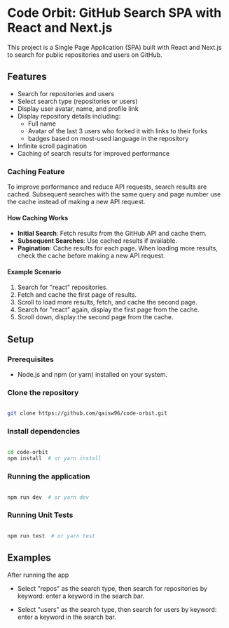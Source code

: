 # Code Orbit: GitHub Search SPA with React and Next.js

This project is a Single Page Application (SPA) built with React and Next.js to search for public repositories and users on GitHub.

## Features

- Search for repositories and users
- Select search type (repositories or users)
- Display user avatar, name, and profile link
- Display repository details including:
  - Full name
  - Avatar of the last 3 users who forked it with links to their forks
  - badges based on most-used language in the repository
- Infinite scroll pagination
- Caching of search results for improved performance

### Caching Feature

To improve performance and reduce API requests, search results are cached. Subsequent searches with the same query and page number use the cache instead of making a new API request.

#### How Caching Works

- **Initial Search**: Fetch results from the GitHub API and cache them.
- **Subsequent Searches**: Use cached results if available.
- **Pagination**: Cache results for each page. When loading more results, check the cache before making a new API request.

#### Example Scenario

1. Search for "react" repositories.
2. Fetch and cache the first page of results.
3. Scroll to load more results, fetch, and cache the second page.
4. Search for "react" again, display the first page from the cache.
5. Scroll down, display the second page from the cache.

## Setup

### Prerequisites

- Node.js and npm (or yarn) installed on your system.

### Clone the repository

```bash

git clone https://github.com/qaisw96/code-orbit.git

```

### Install dependencies

```bash

cd code-orbit
npm install  # or yarn install

```

### Running the application

```bash

npm run dev  # or yarn dev

```

### Running Unit Tests

```bash

npm run test  # or yarn test

```

## Examples

After running the app

- Select "repos" as the search type, then search for repositories by keyword: enter a keyword in the search bar.

- Select "users" as the search type, then search for users by keyword: enter a keyword in the search bar.
